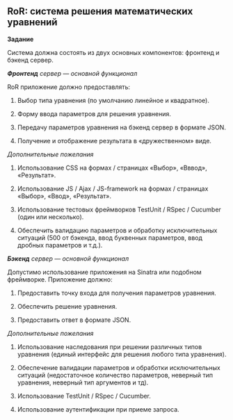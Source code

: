 ## RoR: система решения математических уравнений

**Задание**

Система должна состоять из двух основных компонентов: фронтенд и бэкенд сервер.

_**Фронтенд** сервер — основной функционал_

RoR приложение должно предоставлять:

1. Выбор типа уравнения (по умолчанию линейное и квадратное).

2. Форму ввода параметров для решения уравнения.

3. Передачу параметров уравнения на бэкенд сервер в формате JSON.

4. Получение и отображение результата в «дружественном» виде.

_Дополнительные пожелания_

1. Использование CSS на формах / страницах «Выбор», «Вввод», «Результат».

2. Использование JS / Ajax / JS-framework на формах / страницах «Выбор», «Ввод», «Результат».

3. Использование тестовых фреймворков TestUnit / RSpec / Cucumber (один или несколько).

4. Обеспечить валидацию параметров и обработку исключительных ситуаций (500 от бэкенда, ввод буквенных параметров,
ввод дробных параметров и т.д.).

_**Бэкенд** сервер — основной функционал_

Допустимо использование приложения на Sinatra или подобном фреймворке. Приложение должно:

1. Предоставить точку входа для получения параметров уравнения. 

2. Обеспечить решение уравнения.

3. Предоставить ответ в формате JSON.

_Дополнительные пожелания_

1. Использование наследования при решении различных типов уравнения (единый интерфейс для решения любого типа уравнения).

2. Обеспечение валидации параметров и обработки исключительных ситуаций (недостаточное количество параметров, неверный тип уравнения, неверный тип аргументов и тд).

3. Использование TestUnit / RSpec / Cucumber.

4. Использование аутентификации при приеме запроса.